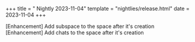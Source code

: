 +++
title = " Nightly 2023-11-04"
template = "nightlies/release.html"
date = 2023-11-04
+++

[Enhancement] Add subspace to the space after it's creation
[Enhancement] Add chats to the space after it's creation
